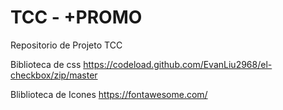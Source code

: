 # TCC - +PROMO
Repositorio de Projeto TCC

Biblioteca de css
https://codeload.github.com/EvanLiu2968/el-checkbox/zip/master

Bliblioteca de Icones
https://fontawesome.com/
